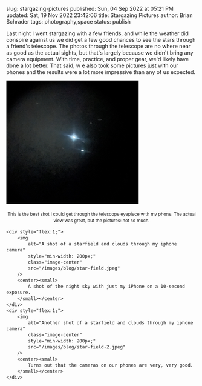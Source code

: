 slug: stargazing-pictures
published: Sun, 04 Sep 2022 at 05:21 PM
updated: Sat, 19 Nov 2022 23:42:06 
title: Stargazing Pictures
author: Brian Schrader
tags: photography,space
status: publish

Last night I went stargazing with a few friends, and while the weather did conspire against us we did get a few good chances to see the stars through a friend's telescope. The photos through the telescope are no where near as good as the actual sights, but that's largely because we didn't bring any camera equipment. With time, practice, and proper gear, we'd likely have done a lot better. That said, w e also took some pictures just with our phones and the results were a lot more impressive than any of us expected.


<img
    alt="A shot of stars through the lens of a telescope"
    class="image-center"
    style="max-width: 350px;"
    src="/images/blog/telescope-stars.jpeg"
/>
<center><small>
    This is the best shot I could get through the telescope eyepiece with my phone. The actual view was great, but the pictures: not so much.
</small></center>

<div style="display:flex; justify-content:center; flex-wrap:wrap;">

    <div style="flex:1;">
        <img
            alt="A shot of a starfield and clouds through my iphone camera"
            style="min-width: 200px;"
            class="image-center"
            src="/images/blog/star-field.jpeg"
        />
        <center><small>
            A shot of the night sky with just my iPhone on a 10-second exposure.
        </small></center>
    </div>
    <div style="flex:1;">
        <img
            alt="Another shot of a starfield and clouds through my iphone camera"
            class="image-center"
            style="min-width: 200px;"
            src="/images/blog/star-field-2.jpeg"
        />
        <center><small>
            Turns out that the cameras on our phones are very, very good.
        </small></center>
    </div>
</div>
